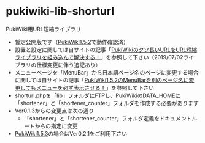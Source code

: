 # pukiwiki-lib-shorturl

PukiWiki用URL短縮ライブラリ

- 暫定公開版です（[PukiWiki1.5.2](https://pukiwiki.osdn.jp/?PukiWiki/Download/1.5.2)で動作確認済）
- 設置と設定に関しては自サイトの記事「[PukiWikiのクソ長いURLをURL短縮ライブラリを組み込んで解決する！](https://dajya-ranger.com/pukiwiki/embed-url-shortener/)」を参照して下さい（2019/07/02ライブラリの仕様変更に伴う追記あり）
- メニューページを「MenuBar」から日本語ページ名のページに変更する場合に関しては自サイトの記事「[PukiWiki1.5.2のMenuBarを別のページ名に変更してもメニューを必ず表示させる！](https://dajya-ranger.com/pukiwiki/change-menubar-and-plugin/)」を参照して下さい
- shorturl.phpを「lib」フォルダにFTPし、PukiWikiのDATA_HOMEに「shortener」と「shortener_counter」フォルダを作成する必要があります
- Ver0.1.3からの変更点は次の通り
	- 「shortener」と「shortener_counter」フォルダ定義をドキュメントルートからの指定に変更
- [PukiWiki1.5.3](https://pukiwiki.osdn.jp/?PukiWiki/Download/1.5.3)の場合はVer0.2.1をご利用下さい

